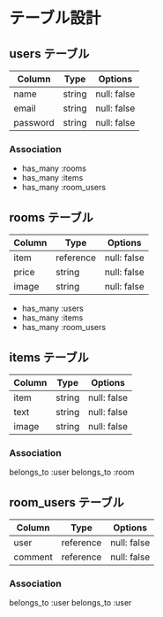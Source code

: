 # テーブル設計

## users テーブル

| Column   | Type   | Options     |
| -------- | ------ | ----------- |
| name     | string | null: false |
| email    | string | null: false |
| password | string | null: false |

### Association

- has_many :rooms
- has_many :items
- has_many :room_users

## rooms テーブル
| Column   | Type      | Options     |
| -------- | --------- | ----------- |
| item     | reference | null: false |
| price    | string    | null: false |
| image    | string    | null: false |

- has_many :users
- has_many :items
- has_many :room_users

## items テーブル

| Column   | Type   | Options     |
| -------- | ------ | ----------- |
| item     | string | null: false |
| text     | string | null: false |
| image    | string | null: false |

### Association

belongs_to :user
belongs_to :room

## room_users テーブル
| Column   | Type      | Options     |
| -------- | --------- | ----------- |
| user    | reference | null: false |
| comment  | reference | null: false |

### Association

belongs_to :user
belongs_to :user